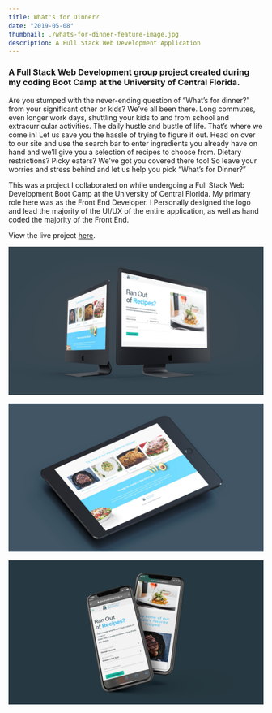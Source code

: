 ```yaml
---
title: What's for Dinner?
date: "2019-05-08"
thumbnail: ./whats-for-dinner-feature-image.jpg
description: A Full Stack Web Development Application
---
```


### A Full Stack Web Development group [project](https://github.com/valiantcreative33/whats-for-dinner) created during my coding Boot Camp at the University of Central Florida.

Are you stumped with the never-ending question of “What’s for dinner?” from your significant other or kids? We’ve all been there. Long commutes, even longer work days, shuttling your kids to and from school and extracurricular activities. The daily hustle and bustle of life. That’s where we come in! Let us save you the hassle of trying to figure it out. Head on over to our site and use the search bar to enter ingredients you already have on hand and we’ll give you a selection of recipes to choose from. Dietary restrictions? Picky eaters? We’ve got you covered there too! So leave your worries and stress behind and let us help you pick “What’s for Dinner?”

This was a project I collaborated on while undergoing a Full Stack Web Development Boot Camp at the University of Central Florida. My primary role here was as the Front End Developer. I Personally designed the logo and lead the majority of the UI/UX of the entire application, as well as hand coded the majority of the Front End.

View the live project [here](https://deckiedevs.github.io/whats-for-dinner/).

<div class="kg-card kg-image-card kg-width-full">

![whats-for-dinner](./whats-for-dinner-iMac-mockup.jpg)

</div>

<div class="kg-card kg-image-card kg-width-full">

![whats-for-dinner](./whats-for-dinner-iPad-mockup.jpg)

</div>

<div class="kg-card kg-image-card kg-width-full">

![whats-for-dinner](./whats-for-dinner-iPhones-mockup.jpg)

</div>
